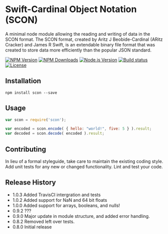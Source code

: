 Swift-Cardinal Object Notation (SCON)
=========

A minimal node module allowing the reading and writing of data in the SCON format.
The SCON format, created by Aritz J Beobide-Cardinal (ARitz Cracker) and James R Swift, is an extendable binary file format that was created to store data more efficiently than the popular JSON standard.

[![NPM Version][npm-image]][npm-url]
[![NPM Downloads][downloads-image]][downloads-url]
[![Node.js Version][node-version-image]][node-version-url]
[![Build status][build-status-image]][build-status-url]
[![License][license-image]][license-url]

## Installation

```shell
npm install scon --save
```

## Usage

```js
var scon = require('scon');

var encoded = scon.encode( { hello: "world!", five: 5 } ).result;
var decoded = scon.decode( encoded ).result;
```

## Contributing

In lieu of a formal styleguide, take care to maintain the existing coding style.
Add unit tests for any new or changed functionality. Lint and test your code.

## Release History

* 1.0.3 Added TravisCI intergration and tests
* 1.0.2 Added support for NaN and 64 bit floats
* 1.0.0 Added support for arrays, booleans, and nulls!
* 0.9.2 ???
* 0.9.0 Major update in module structure, and added error handling.
* 0.8.2 Removed left over tests.
* 0.8.0 Initial release

[npm-image]: https://img.shields.io/npm/v/scon.svg
[npm-url]: https://npmjs.org/package/scon

[downloads-image]: https://img.shields.io/npm/dm/scon.svg
[downloads-url]: https://npmjs.org/package/scon

[node-version-image]: https://img.shields.io/node/v/scon.svg
[node-version-url]: https://nodejs.org/en/download/

[build-status-image]: https://travis-ci.org/JamesxX/scon.svg
[build-status-url]: https://travis-ci.org/JamesxX/scon

[license-image]: https://img.shields.io/npm/l/scon.svg?maxAge=2592000
[license-url]: LICENSE

